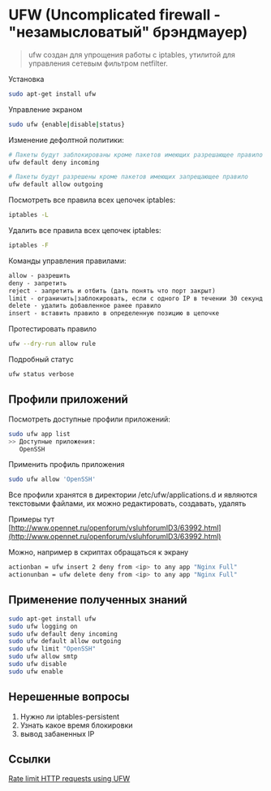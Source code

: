 UFW (Uncomplicated firewall - "незамысловатый" брэндмауер)
===================

> ufw создан для упрощения работы с iptables, утилитой для управления сетевым фильтром netfilter.

Установка
```bash
sudo apt-get install ufw
```

Управление экраном
```bash
sudo ufw {enable|disable|status}
```

Изменение дефолтной политики:
```bash
# Пакеты будут заблокированы кроме пакетов имеющих разрешающее правило
ufw default deny incoming

# Пакеты будут разрешены кроме пакетов имеющих запрещающее правило
ufw default allow outgoing
```

Посмотреть все правила всех цепочек iptables:
```bash
iptables -L
```

Удалить все правила всех цепочек iptables:
```bash
iptables -F
```

Команды управления правилами:
```txt
allow - разрешить
deny - запретить
reject - запретить и отбить (дать понять что порт закрыт)
limit - ограничить|заблокировать, если с одного IP в течении 30 секунд было минимум 6 попыток соединения
delete - удалить добавленное ранее правило
insert - вставить правило в определенную позицию в цепочке
```

Протестировать правило
```bash
ufw --dry-run allow rule
```

Подробный статус
```bash
ufw status verbose
```

## Профили приложений

Посмотреть доступные профили приложений:
```bash
sudo ufw app list
>> Доступные приложения:
   OpenSSH
```

Применить профиль приложения
```bash
sudo ufw allow 'OpenSSH'
```

Все профили хранятся в директории /etc/ufw/applications.d и являются текстовыми файлами, их можно редактировать, создавать, удалять

Примеры тут [http://www.opennet.ru/openforum/vsluhforumID3/63992.html](http://www.opennet.ru/openforum/vsluhforumID3/63992.html)

Можно, например в скриптах обращаться к экрану
```bash
actionban = ufw insert 2 deny from <ip> to any app "Nginx Full"
actionunban = ufw delete deny from <ip> to any app "Nginx Full"
```

## Применение полученных знаний

```bash
sudo apt-get install ufw
sudo ufw logging on
sudo ufw default deny incoming
sudo ufw default allow outgoing
sudo ufw limit "OpenSSH"
sudo ufw allow smtp
sudo ufw disable
sudo ufw enable
```


## Нерешенные вопросы

1. Нужно ли iptables-persistent
2. Узнать какое время блокировки
3. вывод забаненных IP


## Ссылки

[Rate limit HTTP requests using UFW ](https://gist.github.com/lavoiesl/3740917)
